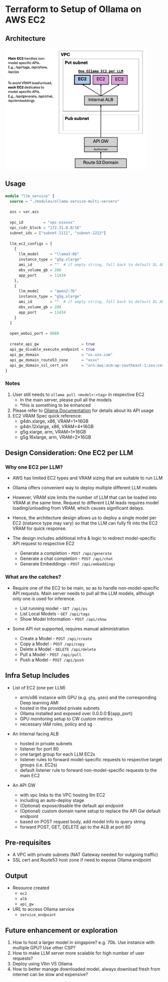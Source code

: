 # Terraform to Setup of Ollama on AWS EC2

## Architecture

<img src="./architecture.png" alt="architecture" width="450"/>

## Usage

```terraform
module "llm_service" {
  source = "./modules/ollama-service-multi-servers"

  azs = var.azs

  vpc_id         = "vpc-xxxxxx"
  vpc_cidr_block = "172.31.0.0/16"
  subnet_ids = ["subnet-1111", "subnet-2222"]

  llm_ec2_configs = [
    {
      llm_model     = "llama3:8b"
      instance_type = "g5g.xlarge"
      ami_id        = ""  # if empty string, fall back to default DL AMI by AWS
      ebs_volume_gb = 200
      app_port      = 11434
    },
    {
      llm_model     = "qwen2:7b"
      instance_type = "g5g.xlarge"
      ami_id        = ""  # if empty string, fall back to default DL AMI by AWS
      ebs_volume_gb = 200
      app_port      = 11434
    }
  ]

  open_webui_port = 8080

  create_api_gw                   = true
  api_gw_disable_execute_endpoint = true
  api_gw_domain                   = "xx.xxx.com"
  api_gw_domain_route53_zone      = "xxxx"
  api_gw_domain_ssl_cert_arn      = "arn:aws:acm:ap-southeast-1:xxx:certificate/xxxxx"
}
```

### Notes

1. User still needs to `ollama pull <model>:<tag>` in respective EC2
   - In the main server, please pull all the models
   - \*this is something to be enhanced
2. Please refer to [Ollama Documentation](https://github.com/ollama/ollama/blob/main/docs/api.md) for details about its API usage
3. EC2 VRAM Spec quick reference:
   - g4dn.xlarge, x86, VRAM=1\*16GB
   - g4dn.12xlarge, x86, VRAM=4\*16GB
   - g5g.xlarge, arm, VRAM=1\*16GB
   - g5g.16xlarge, arm, VRAM=2\*16GB

## Design Consideration: One EC2 per LLM

### Why one EC2 per LLM?

- AWS has limited EC2 types and VRAM sizing that are suitable to run LLM
- Ollama offers convenient way to deploy multiple different LLM models
- However, VRAM size limits the number of LLM that can be loaded into VRAM at the same time. Request to different LLM leads requires model loading/unloading from VRAM, which causes significant delays.
- Hence, the architecture design allows us to deploy a single model per EC2 (instance type may vary) so that the LLM can fully fit into the EC2 VRAM for quick response.

- The design includes additional infra & logic to redirect model-specific API request to respective EC2

  - Generate a completion - `POST /api/generate`
  - Generate a chat completion - `POST /api/chat`
  - Generate Embeddings - `POST /api/embeddings`

### What are the catches?

- Require one of the EC2 to be main, so as to handle non-model-specific API requests. Main server needs to pull all the LLM models, although only one is used for inference.

  - List running model - `GET /api/ps`
  - List Local Models - `GET /api/tags`
  - Show Model Information - `POST /api/show`

- Some API not supported, requires manual administration

  - Create a Model - `POST /api/create`
  - Copy a Model - `POST /api/copy`
  - Delete a Model - `DELETE /api/delete`
  - Pull a Model - `POST /api/pull`
  - Push a Model - `POST /api/push`

## Infra Setup Includes

- List of EC2 (one per LLM)

  - arm/x86 instance with GPU (e.g. `g5g`, `g4dn`) and the corresponding Deep learning AMI
  - hosted in the provided private subnets
  - Ollama installed and exposed over 0.0.0.0:${app_port}
  - GPU monitoring setup to CW custom metrics
  - necessary IAM roles, policy and sg

- An Internal facing ALB

  - hosted in private subnets
  - listener for port 80
  - one target group for each LLM EC2s
  - listener rules to forward model-specific requests to respective target groups (i.e. EC2s)
  - default listener rule to forward non-model-specific requests to the main EC2

- An API GW

  - with vpc links to the VPC hosting llm EC2
  - including an auto-deploy stage
  - (Optional) expose/disable the default api endpoint
  - (Optional) custom domain name setup to replace the API Gw default endpoint
  - based on POST request body, add model info to query string
  - forward POST, GET, DELETE api to the ALB at port 80

## Pre-requisites

- A VPC with private subnets (NAT Gateway needed for outgoing traffic)
- SSL cert and Route53 host zone if need to expose Ollama endpoint

## Output

- Resource created
  - `ec2`
  - `alb`
  - `api_gw`
- URL to access Ollama service
  - `service_endpoint`

## Future enhancement or exploration

1. How to host a larger model in singapore? e.g. 70b. Use instance with multiple GPU? Use other CSP?
2. How to make LLM server more scalable for high number of user requests?
3. Deploy using Vllm VS Ollama
4. How to better manage downloaded model, always download fresh from internet can be slow and expensive?
